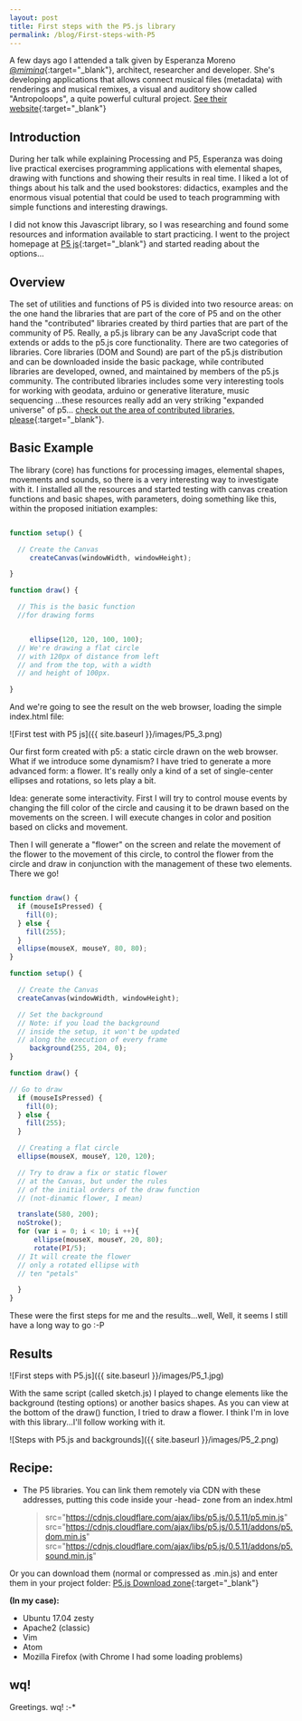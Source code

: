 ```yaml
---
layout: post
title: First steps with the P5.js library 
permalink: /blog/First-steps-with-P5
---
```




A few days ago I attended a talk given by Esperanza Moreno [@_mimina_](https://twitter.com/_mimina_){:target="_blank"}, architect, researcher and developer. She's developing applications that allows connect musical files (metadata) with renderings and musical remixes, a visual and auditory show called "Antropoloops", a quite powerful cultural project. [See their website](http://antropoloops.tumblr.com/){:target="_blank"}

## Introduction

During her talk while explaining Processing and P5, Esperanza was doing live practical exercises programming applications with elemental shapes, drawing with functions and showing their results in real time. I liked a lot of things about his talk and the used bookstores: didactics, examples and the enormous visual potential that could be used to teach programming with simple functions and interesting drawings.

 I did not know this Javascript library, so I was researching and found some resources and information available to start practicing. I went to the project homepage at [P5 js](https://p5js.org/){:target="_blank"} and started reading about the options...


## Overview

The set of utilities and functions of P5 is divided into two resource areas: on the one hand the libraries that are part of the core of P5 and on the other hand the "contributed" libraries created by third parties that are part of the community of P5. 
Really, a p5.js library can be any JavaScript code that extends or adds to the p5.js core functionality. There are two categories of libraries. Core libraries (DOM and Sound) are part of the p5.js distribution and can be downloaded inside the basic package, while contributed libraries are developed, owned, and maintained by members of the p5.js community. The contributed libraries includes some very interesting tools for working with geodata, arduino or generative literature, music sequencing ...these resources really add an very striking "expanded universe" of p5... [check out the area of contributed libraries, please](https://p5js.org/libraries/){:target="_blank"}.


## Basic Example

The library (core) has functions for processing images, elemental shapes, movements and sounds, so there is a very interesting way to investigate with it. I installed all the resources and started testing with canvas creation functions and basic shapes, with parameters, doing something like this, within the proposed initiation examples:

```javascript

function setup() {

  // Create the Canvas  
     createCanvas(windowWidth, windowHeight);

}

function draw() {

  // This is the basic function
  //for drawing forms


     ellipse(120, 120, 100, 100);
  // We're drawing a flat circle
  // with 120px of distance from left
  // and from the top, with a width 
  // and height of 100px.

}

```
And we're going to see the result on the web browser, loading the simple index.html file:

![First test with P5 js]({{ site.baseurl }}/images/P5_3.png)

Our first form created with p5: a static circle drawn on the web browser. What if we introduce some dynamism? I have tried to generate a more advanced form: a flower. It's really only a kind of a set of single-center ellipses and rotations, so lets play a bit.

Idea: generate some interactivity. First I will try to control mouse events by changing the fill color of the circle and causing it to be drawn based on the movements on the screen. I will execute changes in color and position based on clicks and movement.

Then I will generate a "flower" on the screen and relate the movement of the flower to the movement of this circle, to control the flower from the circle and draw in conjunction with the management of these two elements. There we go!


```javascript

function draw() {
  if (mouseIsPressed) {
    fill(0);
  } else {
    fill(255);
  }
  ellipse(mouseX, mouseY, 80, 80);
}

```


```javascript
function setup() {

  // Create the Canvas
  createCanvas(windowWidth, windowHeight);

  // Set the background
  // Note: if you load the background
  // inside the setup, it won't be updated
  // along the execution of every frame
     background(255, 204, 0);
}

function draw() {

// Go to draw
  if (mouseIsPressed) {
    fill(0);
  } else {
    fill(255);
  }

  // Creating a flat circle
  ellipse(mouseX, mouseY, 120, 120);

  // Try to draw a fix or static flower
  // at the Canvas, but under the rules
  // of the initial orders of the draw function
  // (not-dinamic flower, I mean)

  translate(580, 200);
  noStroke();
  for (var i = 0; i < 10; i ++){
      ellipse(mouseX, mouseY, 20, 80);
      rotate(PI/5);
  // It will create the flower
  // only a rotated ellipse with
  // ten "petals" 

  }
}

```
These were the first steps for me and the results...well, Well, it seems I still have a long way to go :-P

## Results

![First steps with P5.js]({{ site.baseurl }}/images/P5_1.jpg)

With the same script (called sketch.js) I played to change elements like the background (testing options) or another basics shapes. As you can view at the bottom of the draw() function, I tried to draw a flower. I think I'm in love with this library...I'll follow working with it. 

![Steps with P5.js and backgrounds]({{ site.baseurl }}/images/P5_2.png)

## Recipe:

* The P5 libraries. You can link them remotely via CDN with these addresses, putting this code inside your -head- zone from an index.html

   >  src="https://cdnjs.cloudflare.com/ajax/libs/p5.js/0.5.11/p5.min.js"
   >  src="https://cdnjs.cloudflare.com/ajax/libs/p5.js/0.5.11/addons/p5.dom.min.js"
   >  src="https://cdnjs.cloudflare.com/ajax/libs/p5.js/0.5.11/addons/p5.sound.min.js"

Or you can download them (normal or compressed as .min.js) and enter them in your project folder: [P5.js Download zone](https://p5js.org/download/){:target="_blank"}

**(In my case):**

* Ubuntu 17.04 zesty
* Apache2 (classic)
* Vim
* Atom
* Mozilla Firefox (with Chrome I had some loading problems)

## wq!

Greetings. wq!    :-* 
